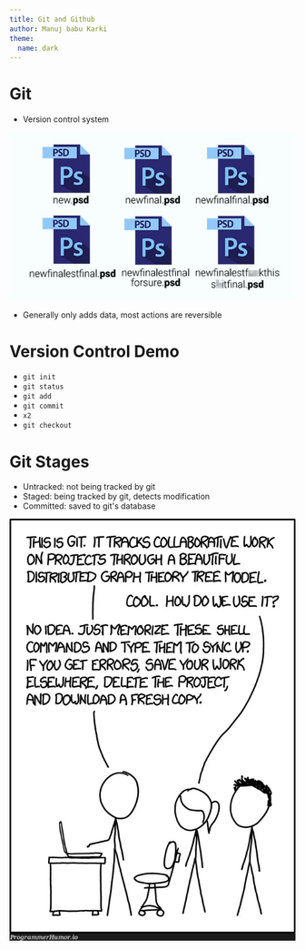```yaml
---
title: Git and Github
author: Manuj babu Karki
theme:
  name: dark
---
```


# Git

<!-- incremental_lists: true -->
<!-- pause -->

- Version control system
<!-- pause -->

![image](final.jpg)

<!-- pause -->

- Generally only adds data, most actions are reversible

<!--end_slide-->

# Version Control Demo

<!-- incremental_lists: true -->

- `git init`
- `git status`
- `git add`
- `git commit`
- `x2`
- `git checkout`

<!--end_slide-->

# Git Stages

<!-- incremental_lists: true -->

- Untracked: not being tracked by git
- Staged: being tracked by git, detects modification
- Committed: saved to git's database
<!--end_slide-->

![git](git.jpg)

<!--end_slide-->
